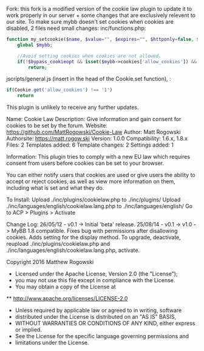 Fork: this fork is a modified version of the cookie law plugin to update it to work properly in our server + some changes that are exclusively relevent to our site.
To make sure mybb doesn't set cookies when cookies are disabled, 2 files need small changes:
inc/functions.php: 
```php
function my_setcookie($name, $value="", $expires="", $httponly=false, $samesite="", $bypass_cookieopt=false)
	global $mybb;

	//Avoid setting cookies when cookies are not allowed.
	if(!$bypass_cookieopt && isset($mybb->cookies['allow_cookies']) && $mybb->cookies['allow_cookies'] == '0')
		return;
```
jscripts/general.js (insert in the head of the Cookie.set function), : 
```js
if(Cookie.get('allow_cookies') !== '1')
	return
```


This plugin is unlikely to receive any further updates.

Name: Cookie Law
Description: Give information and gain consent for cookies to be set by the forum.
Website: https://github.com/MattRogowski/Cookie-Law
Author: Matt Rogowski
Authorsite: https://matt.rogow.ski
Version: 1.0.0
Compatibility: 1.6.x, 1.8.x
Files: 2
Templates added: 6
Template changes: 2
Settings added: 1

Information:
This plugin tries to comply with a new EU law which requires consent from users before cookies can be set to your browser.

You can either notify users that cookies are used or give users the ability to accept or reject cookies, as well as view more information on them, including what is set and what they do.

To Install:
Upload ./inc/plugins/cookielaw.php to ./inc/plugins/
Upload ./inc/languages/english/cookielaw.lang.php to ./inc/languages/english/
Go to ACP > Plugins > Activate

Change Log:
26/05/12 - v0.1 -> Initial 'beta' release.
25/08/14 - v0.1 -> v1.0 -> MyBB 1.8 compatible. Fixes bug with permissions after disallowing cookies. Adds setting for the display method. To upgrade, deactivate, reupload ./inc/plugins/cookielaw.php and ./inc/languages/english/cookielaw.lang.php, activate.

Copyright 2016 Matthew Rogowski

 * Licensed under the Apache License, Version 2.0 (the "License");
 * you may not use this file except in compliance with the License.
 * You may obtain a copy of the License at

 ** http://www.apache.org/licenses/LICENSE-2.0

 * Unless required by applicable law or agreed to in writing, software
 * distributed under the License is distributed on an "AS IS" BASIS,
 * WITHOUT WARRANTIES OR CONDITIONS OF ANY KIND, either express or implied.
 * See the License for the specific language governing permissions and
 * limitations under the License.
